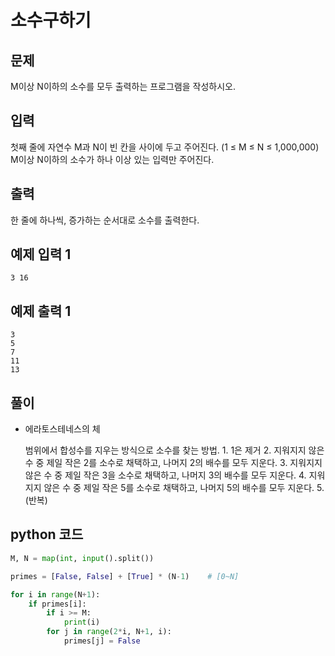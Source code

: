 # 소수구하기
## 문제
M이상 N이하의 소수를 모두 출력하는 프로그램을 작성하시오.

## 입력
첫째 줄에 자연수 M과 N이 빈 칸을 사이에 두고 주어진다. (1 ≤ M ≤ N ≤ 1,000,000) M이상 N이하의 소수가 하나 이상 있는 입력만 주어진다.

## 출력
한 줄에 하나씩, 증가하는 순서대로 소수를 출력한다.

## 예제 입력 1
    3 16
  
## 예제 출력 1
	3
	5
	7
	11
	13

## 풀이
- 에라토스테네스의 체

	범위에서 합성수를 지우는 방식으로 소수를 찾는 방법. 1. 1은 제거 2. 지워지지 않은 수 중 제일 작은 2를 소수로 채택하고, 나머지 2의 배수를 모두 지운다. 3. 지워지지 않은 수 중 제일 작은 3을 소수로 채택하고, 나머지 3의 배수를 모두 지운다. 4. 지워지지 않은 수 중 제일 작은 5를 소수로 채택하고, 나머지 5의 배수를 모두 지운다. 5. (반복)

## python 코드
```python
M, N = map(int, input().split())

primes = [False, False] + [True] * (N-1)	# [0~N]

for i in range(N+1):
    if primes[i]:
        if i >= M:
            print(i)
        for j in range(2*i, N+1, i):
            primes[j] = False
```
